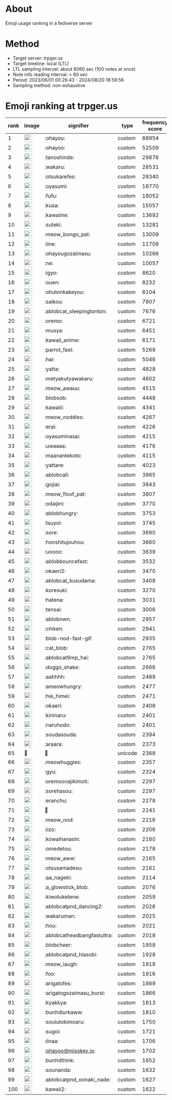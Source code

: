 # About
Emoji usage ranking in a fediverse server

# Method
- Target server: trpger.us
- Target timeline: local (LTL)
- LTL sampling interval: about 6060 sec (100 notes at once)
- Note info reading interval: > 60 sec
- Period: 2023/06/01 00:26:43 - 2024/08/20 18:59:56 
- Sampling method: non-exhaustive

# Emoji ranking at trpger.us

|rank|image|signifier|type|frequency score|
|----|----|----|----|----|
|1|<img height="24" src="https://trpger.us/emoji/ohayou.webp">|:ohayou:|custom|88954|
|2|<img height="24" src="https://trpger.us/emoji/ohayoo.webp">|:ohayoo:|custom|52509|
|3|<img height="24" src="https://trpger.us/emoji/tanoshinde.webp">|:tanoshinde:|custom|29876|
|4|<img height="24" src="https://trpger.us/emoji/wakaru.webp">|:wakaru:|custom|28531|
|5|<img height="24" src="https://trpger.us/emoji/otsukarefes.webp">|:otsukarefes:|custom|28340|
|6|<img height="24" src="https://trpger.us/emoji/oyasumi.webp">|:oyasumi:|custom|18770|
|7|<img height="24" src="https://trpger.us/emoji/fufu.webp">|:fufu:|custom|18052|
|8|<img height="24" src="https://trpger.us/emoji/kusa.webp">|:kusa:|custom|15057|
|9|<img height="24" src="https://trpger.us/emoji/kawaiine.webp">|:kawaiine:|custom|13692|
|10|<img height="24" src="https://trpger.us/emoji/suteki.webp">|:suteki:|custom|13281|
|11|<img height="24" src="https://trpger.us/emoji/meow_bongo_pat.webp">|:meow_bongo_pat:|custom|13009|
|12|<img height="24" src="https://trpger.us/emoji/iine.webp">|:iine:|custom|11708|
|13|<img height="24" src="https://trpger.us/emoji/ohayougozaimasu.webp">|:ohayougozaimasu:|custom|10266|
|14|<img height="24" src="https://trpger.us/emoji/ne.webp">|:ne:|custom|10057|
|15|<img height="24" src="https://trpger.us/emoji/igyo.webp">|:igyo:|custom|8620|
|16|<img height="24" src="https://trpger.us/emoji/ouen.webp">|:ouen:|custom|8232|
|17|<img height="24" src="https://trpger.us/emoji/ohutonkakeyou.webp">|:ohutonkakeyou:|custom|8104|
|18|<img height="24" src="https://trpger.us/emoji/saikou.webp">|:saikou:|custom|7907|
|19|<img height="24" src="https://trpger.us/emoji/ablobcat_sleepingtonton.webp">|:ablobcat_sleepingtonton:|custom|7676|
|20|<img height="24" src="https://trpger.us/emoji/oremo.webp">|:oremo:|custom|6721|
|21|<img height="24" src="https://trpger.us/emoji/musya.webp">|:musya:|custom|6451|
|22|<img height="24" src="https://trpger.us/emoji/kawaii_anime.webp">|:kawaii_anime:|custom|6171|
|23|<img height="24" src="https://trpger.us/emoji/parrot_fast.webp">|:parrot_fast:|custom|5269|
|24|<img height="24" src="https://trpger.us/emoji/hai.webp">|:hai:|custom|5046|
|25|<img height="24" src="https://trpger.us/emoji/yatta.webp">|:yatta:|custom|4828|
|26|<img height="24" src="https://trpger.us/emoji/metyakutyawakaru.webp">|:metyakutyawakaru:|custom|4602|
|27|<img height="24" src="https://trpger.us/emoji/meow_awauu.webp">|:meow_awauu:|custom|4515|
|28|<img height="24" src="https://trpger.us/emoji/blobsob.webp">|:blobsob:|custom|4448|
|29|<img height="24" src="https://trpger.us/emoji/kawaiii.webp">|:kawaiii:|custom|4341|
|30|<img height="24" src="https://trpger.us/emoji/meow_noddies.webp">|:meow_noddies:|custom|4267|
|31|<img height="24" src="https://trpger.us/emoji/erai.webp">|:erai:|custom|4226|
|32|<img height="24" src="https://trpger.us/emoji/oyasuminasai.webp">|:oyasuminasai:|custom|4215|
|33|<img height="24" src="https://trpger.us/emoji/uwaaaa.webp">|:uwaaaa:|custom|4176|
|34|<img height="24" src="https://trpger.us/emoji/maanantekoto.webp">|:maanantekoto:|custom|4115|
|35|<img height="24" src="https://trpger.us/emoji/yattare.webp">|:yattare:|custom|4023|
|36|<img height="24" src="https://trpger.us/emoji/ablobcall.webp">|:ablobcall:|custom|3965|
|37|<img height="24" src="https://trpger.us/emoji/gojiai.webp">|:gojiai:|custom|3843|
|38|<img height="24" src="https://trpger.us/emoji/meow_floof_pat.webp">|:meow_floof_pat:|custom|3807|
|39|<img height="24" src="https://trpger.us/emoji/odaijini.webp">|:odaijini:|custom|3770|
|40|<img height="24" src="https://trpger.us/emoji/ablobhungry.webp">|:ablobhungry:|custom|3753|
|41|<img height="24" src="https://trpger.us/emoji/tsuyoi.webp">|:tsuyoi:|custom|3745|
|42|<img height="24" src="https://trpger.us/emoji/sore.webp">|:sore:|custom|3690|
|43|<img height="24" src="https://trpger.us/emoji/honshitujouhou.webp">|:honshitujouhou:|custom|3660|
|44|<img height="24" src="https://trpger.us/emoji/uoooo.webp">|:uoooo:|custom|3639|
|45|<img height="24" src="https://trpger.us/emoji/ablobbouncefast.webp">|:ablobbouncefast:|custom|3532|
|46|<img height="24" src="https://trpger.us/emoji/okaeri2.webp">|:okaeri2:|custom|3470|
|47|<img height="24" src="https://trpger.us/emoji/ablobcat_kusudama.webp">|:ablobcat_kusudama:|custom|3408|
|48|<img height="24" src="https://trpger.us/emoji/koresuki.webp">|:koresuki:|custom|3270|
|49|<img height="24" src="https://trpger.us/emoji/hatena.webp">|:hatena:|custom|3031|
|50|<img height="24" src="https://trpger.us/emoji/tensai.webp">|:tensai:|custom|3006|
|51|<img height="24" src="https://trpger.us/emoji/ablobnwn.webp">|:ablobnwn:|custom|2957|
|52|<img height="24" src="https://trpger.us/emoji/chiken.webp">|:chiken:|custom|2941|
|53|<img height="24" src="https://trpger.us/emoji/blob-nod-fast-gif.webp">|:blob-nod-fast-gif:|custom|2935|
|54|<img height="24" src="https://trpger.us/emoji/cat_blob.webp">|:cat_blob:|custom|2765|
|55|<img height="24" src="https://trpger.us/emoji/ablobcat9mp_hai.webp">|:ablobcat9mp_hai:|custom|2765|
|56|<img height="24" src="https://trpger.us/emoji/doggo_shake.webp">|:doggo_shake:|custom|2666|
|57|<img height="24" src="https://trpger.us/emoji/aahhhh.webp">|:aahhhh:|custom|2489|
|58|<img height="24" src="https://trpger.us/emoji/ameowhungry.webp">|:ameowhungry:|custom|2477|
|59|<img height="24" src="https://trpger.us/emoji/hie_himei.webp">|:hie_himei:|custom|2471|
|60|<img height="24" src="https://trpger.us/emoji/okaeri.webp">|:okaeri:|custom|2408|
|61|<img height="24" src="https://trpger.us/emoji/kininaru.webp">|:kininaru:|custom|2401|
|62|<img height="24" src="https://trpger.us/emoji/naruhodo.webp">|:naruhodo:|custom|2401|
|63|<img height="24" src="https://trpger.us/emoji/soudasouda.webp">|:soudasouda:|custom|2394|
|64|<img height="24" src="https://trpger.us/emoji/araara.webp">|:araara:|custom|2373|
|65|🍮|🍮|unicode|2368|
|66|<img height="24" src="https://trpger.us/emoji/meowhuggies.webp">|:meowhuggies:|custom|2357|
|67|<img height="24" src="https://trpger.us/emoji/gyu.webp">|:gyu:|custom|2324|
|68|<img height="24" src="https://trpger.us/emoji/oremoonajikimoti.webp">|:oremoonajikimoti:|custom|2297|
|69|<img height="24" src="https://trpger.us/emoji/sorehasou.webp">|:sorehasou:|custom|2297|
|70|<img height="24" src="https://trpger.us/emoji/eranchu.webp">|:eranchu:|custom|2278|
|71|<img height="24" src="https://trpger.us/emoji/birthday.webp">|:birthday:|custom|2241|
|72|<img height="24" src="https://trpger.us/emoji/meow_nod.webp">|:meow_nod:|custom|2216|
|73|<img height="24" src="https://trpger.us/emoji/iizo.webp">|:iizo:|custom|2206|
|74|<img height="24" src="https://trpger.us/emoji/kowaihanashi.webp">|:kowaihanashi:|custom|2180|
|75|<img height="24" src="https://trpger.us/emoji/omedetou.webp">|:omedetou:|custom|2178|
|76|<img height="24" src="https://trpger.us/emoji/meow_aww.webp">|:meow_aww:|custom|2165|
|77|<img height="24" src="https://trpger.us/emoji/otsusamadesu.webp">|:otsusamadesu:|custom|2161|
|78|<img height="24" src="https://trpger.us/emoji/aa_nageki.webp">|:aa_nageki:|custom|2114|
|79|<img height="24" src="https://trpger.us/emoji/a_glowstick_blob.webp">|:a_glowstick_blob:|custom|2076|
|80|<img height="24" src="https://trpger.us/emoji/kiwotuketene.webp">|:kiwotuketene:|custom|2059|
|81|<img height="24" src="https://trpger.us/emoji/ablobcatpnd_dancing2.webp">|:ablobcatpnd_dancing2:|custom|2026|
|82|<img height="24" src="https://trpger.us/emoji/wakaruman.webp">|:wakaruman:|custom|2025|
|83|<img height="24" src="https://trpger.us/emoji/hou.webp">|:hou:|custom|2021|
|84|<img height="24" src="https://trpger.us/emoji/ablobcatheadbangfastultra.webp">|:ablobcatheadbangfastultra:|custom|2018|
|85|<img height="24" src="https://trpger.us/emoji/blobcheer.webp">|:blobcheer:|custom|1958|
|86|<img height="24" src="https://trpger.us/emoji/ablobcatpnd_hiasobi.webp">|:ablobcatpnd_hiasobi:|custom|1928|
|87|<img height="24" src="https://trpger.us/emoji/meow_laugh.webp">|:meow_laugh:|custom|1919|
|88|<img height="24" src="https://trpger.us/emoji/foo.webp">|:foo:|custom|1916|
|89|<img height="24" src="https://trpger.us/emoji/arigatofes.webp">|:arigatofes:|custom|1889|
|90|<img height="24" src="https://trpger.us/emoji/arigatogozaimasu_burst.webp">|:arigatogozaimasu_burst:|custom|1866|
|91|<img height="24" src="https://trpger.us/emoji/kyakkya.webp">|:kyakkya:|custom|1813|
|92|<img height="24" src="https://trpger.us/emoji/bunhdlurkaww.webp">|:bunhdlurkaww:|custom|1810|
|93|<img height="24" src="https://trpger.us/emoji/souiutokimoaru.webp">|:souiutokimoaru:|custom|1750|
|94|<img height="24" src="https://trpger.us/emoji/sugoi.webp">|:sugoi:|custom|1721|
|95|<img height="24" src="https://trpger.us/emoji/iinaa.webp">|:iinaa:|custom|1706|
|96|<img height="24" src="https://trpger.us/emoji/ohayoo.webp">|:ohayoo@misskey.io:|custom|1702|
|97|<img height="24" src="https://trpger.us/emoji/bunhdthink.webp">|:bunhdthink:|custom|1652|
|98|<img height="24" src="https://trpger.us/emoji/sounanda.webp">|:sounanda:|custom|1632|
|99|<img height="24" src="https://trpger.us/emoji/ablobcatpnd_oonaki_nade.webp">|:ablobcatpnd_oonaki_nade:|custom|1627|
|100|<img height="24" src="https://trpger.us/emoji/kawaii2.webp">|:kawaii2:|custom|1622|
